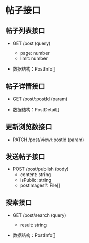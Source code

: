 # 帖子接口

## 帖子列表接口

- GET /post (query)
  - page: number
  - limit: number

- 数据结构：PostInfo[]

## 帖子详情接口

- GET /post/:postId (param)

- 数据结构：PostDetail[]

## 更新浏览数接口

- PATCH /post/view/:postId (param)

## 发送帖子接口

- POST /post/publish (body)
  - content: string
  - isPublic: string
  - postImages?: File[]

## 搜索接口

- GET /post/search (query)
  - result: string

- 数据结构：PostInfo[]
